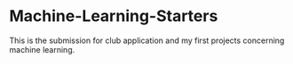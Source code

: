# Machine-Learning-Starters
This is the submission for club application and my first projects concerning machine learning.
